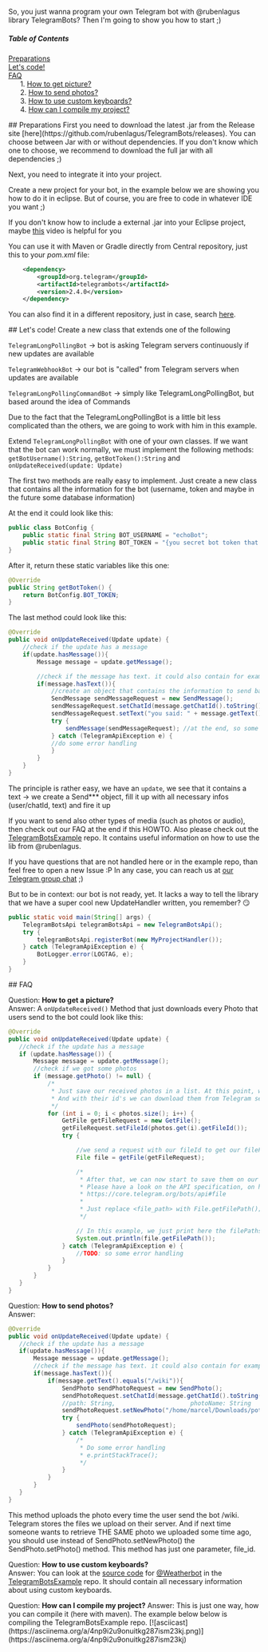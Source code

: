 So, you just wanna program your own Telegram bot with @rubenlagus library TelegramBots? Then I'm going to show you how to start ;)

##### Table of Contents  
[Preparations](#preparations)  
[Let's code!](#lets_code)  
[FAQ](#faq)  
    &nbsp;&nbsp;&nbsp;&nbsp;&nbsp;&nbsp;1. [How to get picture?](#question_how_to_get_picture)  
    &nbsp;&nbsp;&nbsp;&nbsp;&nbsp;&nbsp;2. [How to send photos?](#question_how_to_send_photos)  
    &nbsp;&nbsp;&nbsp;&nbsp;&nbsp;&nbsp;3. [How to use custom keyboards?](#question_how_to_use_custom_keyboards)  
    &nbsp;&nbsp;&nbsp;&nbsp;&nbsp;&nbsp;4. [How can I compile my project?](#question_how_to_compile)  
    
    

<a name="preparations"/>
## Preparations
First you need to download the latest .jar from the Release site [here](https://github.com/rubenlagus/TelegramBots/releases). You can choose between Jar with or without dependencies. If you don't know which one to choose, we recommend to download the full jar with all dependencies ;)

Next, you need to integrate it into your project.

Create a new project for your bot, in the example below we are showing you how to do it in eclipse. But of course, you are free to code in whatever IDE you want ;)

If you don't know how to include a external .jar into your Eclipse project, maybe [this](https://www.youtube.com/watch?v=VWnfHkBgO1I) video is helpful for you

You can use it with Maven or Gradle directly from Central repository, just this to your *pom.xml* file:
 
```xml
    <dependency>
        <groupId>org.telegram</groupId>
        <artifactId>telegrambots</artifactId>
        <version>2.4.0</version>
    </dependency>
```

You can also find it in a different repository, just in case, search [here](https://jitpack.io/#rubenlagus/TelegramBots).


<a name="lets_code"/>
## Let's code!
Create a new class that extends one of the following

```TelegramLongPollingBot``` -> bot is asking Telegram servers continuously if new updates are available

```TelegramWebhookBot``` -> our bot is "called" from Telegram servers when updates are available

```TelegramLongPollingCommandBot``` -> simply like TelegramLongPollingBot, but based around the idea of Commands

Due to the fact that the TelegramLongPollingBot is a little bit less complicated than the others, we are going to work with him in this example.

Extend ```TelegramLongPollingBot``` with one of your own classes. If we want that the bot can work normally, we must implement the following methods: ```getBotUsername():String```, ```getBotToken():String``` and ```onUpdateReceived(update: Update)```

The first two methods are really easy to implement. Just create a new class that contains all the information for the bot (username, token and maybe in the future some database information)

At the end it could look like this:

```java
public class BotConfig {
    public static final String BOT_USERNAME = "echoBot";
    public static final String BOT_TOKEN = "{you secret bot token that you got from BotFather}";
}
```

After it, return these static variables like this one:
```java
@Override
public String getBotToken() {
    return BotConfig.BOT_TOKEN;
}
```

The last method could look like this:

```java
@Override
public void onUpdateReceived(Update update) {
    //check if the update has a message
    if(update.hasMessage()){
        Message message = update.getMessage();

        //check if the message has text. it could also contain for example a location ( message.hasLocation() )
        if(message.hasText()){
            //create an object that contains the information to send back the message
            SendMessage sendMessageRequest = new SendMessage();
            sendMessageRequest.setChatId(message.getChatId().toString()); //who should get from the message the sender that sent it.
            sendMessageRequest.setText("you said: " + message.getText());
            try {
                sendMessage(sendMessageRequest); //at the end, so some magic and send the message ;)
            } catch (TelegramApiException e) {
            //do some error handling
            }
        }
    }
}
```
The principle is rather easy, we have an ```update```, we see that it contains a text -> we create a Send*** object, fill it up with all necessary infos (user/chatId, text) and fire it up
        
If you want to send also other types of media (such as photos or audio), then check out our FAQ at the end if this HOWTO. Also please check out the [TelegramBotsExample](https://github.com/rubenlagus/TelegramBotsExample) repo. It contains useful information on how to use the lib from @rubenlagus.
        
If you have questions that are not handled here or in the example repo, than feel free to open a new Issue :P
In any case, you can reach us at [our Telegram group chat](https://telegram.me/JavaBotsApi) ;)
        
But to be in context: our bot is not ready, yet. It lacks a way to tell the library that we have a super cool new UpdateHandler written, you remember? 😏
        
        
```java
public static void main(String[] args) {
    TelegramBotsApi telegramBotsApi = new TelegramBotsApi();
    try {
        telegramBotsApi.registerBot(new MyProjectHandler());
    } catch (TelegramApiException e) {
        BotLogger.error(LOGTAG, e);
    }
}
```
        
<a name="faq"/>
## FAQ  
   
   Question: <a name="question_how_to_get_picture"/>
   <b>How to get a picture?</b>  
   Answer: A ```onUpdateReceived()``` Method that just downloads every Photo that users send to the bot could look like this:  
   
```java
@Override
public void onUpdateReceived(Update update) {
   //check if the update has a message
   if (update.hasMessage()) {
       Message message = update.getMessage();
       //check if we got some photos
       if (message.getPhoto() != null) {
           /*
            * Just save our received photos in a list. At this point, we do not really have the photos. We have just their id.
            * And with their id's we can download them from Telegram servers
            */
           for (int i = 0; i < photos.size(); i++) {
               GetFile getFileRequest = new GetFile();
               getFileRequest.setFileId(photos.get(i).getFileId());
               try {

                   //we send a request with our fileId to get our filePath.
                   File file = getFile(getFileRequest);

                   /*
                    * After that, we can now start to save them on our local machine.
                    * Please have a look on the API specification, on how to download the files with their filepaths you just got in the code above
                    * https://core.telegram.org/bots/api#file
                    *
                    * Just replace <file_path> with File.getFilePath();
                    */

                   // In this example, we just print here the filePaths
                   System.out.println(file.getFilePath());
               } catch (TelegramApiException e) {
                   //TODO: so some error handling
               }
           }
       }
   }
}
```
   Question: <a name="question_how_to_send_photos"/>
    <b>How to send photos?</b>  
    Answer:  
      
   
```java
@Override
public void onUpdateReceived(Update update) {
   //check if the update has a message
   if(update.hasMessage()){
       Message message = update.getMessage();
       //check if the message has text. it could also contain for example a location ( message.hasLocation() )
       if(message.hasText()){
           if(message.getText().equals("/wiki")){
               SendPhoto sendPhotoRequest = new SendPhoto();
               sendPhotoRequest.setChatId(message.getChatId().toString());
               //path: String,                     photoName: String
               sendPhotoRequest.setNewPhoto("/home/marcel/Downloads/potd_wikipedia.jpg", "Good Friday.jpg"); //
               try {
                   sendPhoto(sendPhotoRequest);
               } catch (TelegramApiException e) {
                   /*
                    * Do some error handling
                    * e.printStackTrace();
                    */
               }
           }
       }
   }
}
```
   
   This method uploads the photo every time the user send the bot /wiki. Telegram stores the files we upload on their server. And if next time someone wants to retrieve THE SAME photo we uploaded some time ago, you should use instead of SendPhoto.setNewPhoto() the SendPhoto.setPhoto() method. This method has just one parameter, file_id.
   
   Question: <a name="question_how_to_use_custom_keyboards"/> 
   <b>How to use custom keyboards?</b>    
   Answer: You can look at the [source code](https://github.com/rubenlagus/TelegramBotsExample/blob/master/src/main/java/org/telegram/updateshandlers/WeatherHandlers.java) for [@Weatherbot](https://telegram.me/weatherbot) in the [TelegramBotsExample](https://github.com/rubenlagus/TelegramBotsExample) repo. It should contain all necessary information about using custom keyboards.
   
   <a name="question_how_to_compile"/>
   Question: <b>How can I compile my project?</b>     
   Answer: This is just one way, how you can compile it (here with maven). The example below below is compiling the TelegramBotsExample repo. 
   [![asciicast](https://asciinema.org/a/4np9i2u9onuitkg287ism23kj.png)](https://asciinema.org/a/4np9i2u9onuitkg287ism23kj)
   
   
